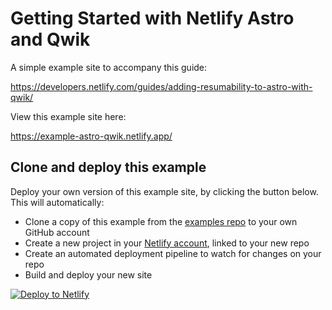 # Getting Started with Netlify Astro and Qwik

A simple example site to accompany this guide:

https://developers.netlify.com/guides/adding-resumability-to-astro-with-qwik/

View this example site here:

https://example-astro-qwik.netlify.app/

## Clone and deploy this example

Deploy your own version of this example site, by clicking the button below. This will automatically:

- Clone a copy of this example from the [examples repo](https://github.com/netlify/examples) to your own GitHub account
- Create a new project in your [Netlify account](https://app.netlify.com/?utm_medium=social&utm_source=github&utm_campaign=devex-ph&utm_content=devex-examples), linked to your new repo
- Create an automated deployment pipeline to watch for changes on your repo
- Build and deploy your new site

[![Deploy to Netlify](https://www.netlify.com/img/deploy/button.svg)](https://app.netlify.com/start/deploy?repository=https://github.com/netlify/examples/&create_from_path=examples/frameworks/astro-with-quick&utm_campaign=dx-examples)

